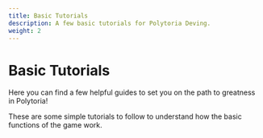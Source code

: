 ```yaml
---
title: Basic Tutorials
description: A few basic tutorials for Polytoria Deving.
weight: 2
---
```


# Basic Tutorials

Here you can find a few helpful guides to set you on the path to greatness in Polytoria!

These are some simple tutorials to follow to understand how the basic functions of the game work.
